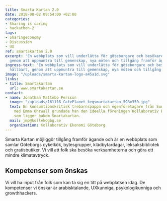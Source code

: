 ```yaml
---
title: Smarta Kartan 2.0
date: 2018-08-02 09:54:00 +02:00
categories:
- Sharing is caring
- hackathon-2
tags:
- Sharingeconomy
- Discussion
- UX
ref: smartakartan 2.0
excerpt: 'En webbplats som vill underlätta för göteborgare och besökare att leva hållbart,
  genom att uppmuntra till gemenskap, nya möten och tillgång framför ägande. '
ingress-text: 'En webbplats som vill underlätta för göteborgare och besökare att leva
  hållbart, genom att uppmuntra till gemenskap, nya möten och tillgång framför ägande. '
image: "/uploads/smarta-kartan-logo-a45a1d.svg"
links:
- title: Smartakartan
  url: www.smartakartan.se
contact:
- name: Jonathan Mattebo Persson
  image: "/uploads/161116_CafePlanet_kegsmartakartan-598x350.jpg"
  text: En konsumtionskritisk trebarnspappa och egenföretagare från Sundsvall. Tillsammans
    med Emma Öhrwall grundade han den ideella föreningen Kollaborativ Ekonomi Göteborg
    som ligger bakom Smartakartan.
  mail: jmp@kollekogbg.se
  organisation: Kollaborativ Ekonomi Göteborg
---
```


Smarta Kartan möjliggör tillgång framför ägande och är en webbplats som samlar Göteborgs cykelkök, bytesgrupper, klädbytardagar, leksaksbibliotek och gratisbutiker. Vi vill att folk ska besöka verksamheterna och göra ett mindre klimatavtryck. 

## Kompetenser som önskas
Vi vill ha input från folk som kan ta sig en titt på webplatsen idag. De kompetenser vi önskar är arabisktalande, UXkunniga, psykologikunniga och growthhackers.